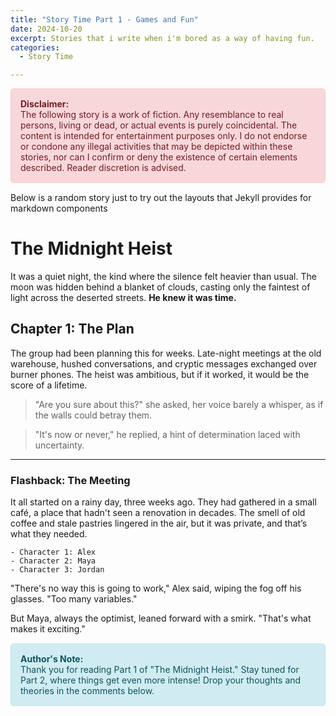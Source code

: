 ```yaml
---
title: "Story Time Part 1 - Games and Fun"
date: 2024-10-20
excerpt: Stories that i write when i'm bored as a way of having fun.
categories:
  - Story Time

---
```


<div style="background-color: #f8d7da; padding: 15px; border-radius: 5px; color: #721c24; border: 1px solid #f5c6cb;font-size:14px;margin-bottom:15px;">
  <b>Disclaimer:</b><br>
  The following story is a work of fiction. Any resemblance to real persons, living or dead, or actual events is purely coincidental. The content is intended for entertainment purposes only. I do not endorse or condone any illegal activities that may be depicted within these stories, nor can I confirm or deny the existence of certain elements described. Reader discretion is advised.
</div>

Below is a random story just to try out the layouts that Jekyll provides for markdown components

# The Midnight Heist

It was a quiet night, the kind where the silence felt heavier than usual. The moon was hidden behind a blanket of clouds, casting only the faintest of light across the deserted streets. **He knew it was time.**

## Chapter 1: The Plan

The group had been planning this for weeks. Late-night meetings at the old warehouse, hushed conversations, and cryptic messages exchanged over burner phones. The heist was ambitious, but if it worked, it would be the score of a lifetime.

> "Are you sure about this?" she asked, her voice barely a whisper, as if the walls could betray them.

> "It's now or never," he replied, a hint of determination laced with uncertainty.

---

### Flashback: The Meeting

It all started on a rainy day, three weeks ago. They had gathered in a small café, a place that hadn't seen a renovation in decades. The smell of old coffee and stale pastries lingered in the air, but it was private, and that’s what they needed.

```text
- Character 1: Alex
- Character 2: Maya
- Character 3: Jordan
```

"There's no way this is going to work," Alex said, wiping the fog off his glasses. "Too many variables."

But Maya, always the optimist, leaned forward with a smirk. "That's what makes it exciting."

<div style="background-color: #d1ecf1; padding: 15px; border-radius: 5px; color: #0c5460; border: 1px solid #bee5eb;font-size:14px;margin-top:15px;">
  <b>Author's Note:</b><br>
  Thank you for reading Part 1 of "The Midnight Heist." Stay tuned for Part 2, where things get even more intense! Drop your thoughts and theories in the comments below. </div>
